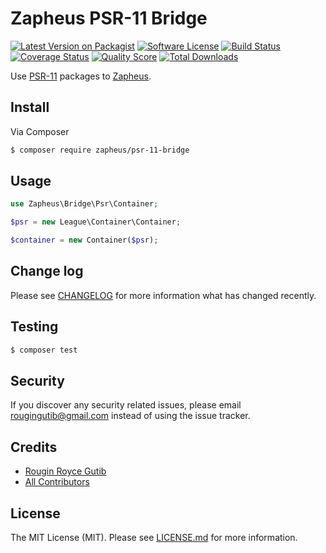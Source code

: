 # Zapheus PSR-11 Bridge

[![Latest Version on Packagist][ico-version]][link-packagist]
[![Software License][ico-license]](LICENSE.md)
[![Build Status][ico-travis]][link-travis]
[![Coverage Status][ico-scrutinizer]][link-scrutinizer]
[![Quality Score][ico-code-quality]][link-code-quality]
[![Total Downloads][ico-downloads]][link-downloads]

Use [PSR-11](http://www.php-fig.org/psr/psr-11) packages to [Zapheus](https://github.com/zapheus/zapheus).

## Install

Via Composer

``` bash
$ composer require zapheus/psr-11-bridge
```

## Usage

``` php
use Zapheus\Bridge\Psr\Container;

$psr = new League\Container\Container;

$container = new Container($psr);
```

## Change log

Please see [CHANGELOG](CHANGELOG.md) for more information what has changed recently.

## Testing

``` bash
$ composer test
```

## Security

If you discover any security related issues, please email rougingutib@gmail.com instead of using the issue tracker.

## Credits

- [Rougin Royce Gutib][link-author]
- [All Contributors][link-contributors]

## License

The MIT License (MIT). Please see [LICENSE.md](LICENSE.md) for more information.

[ico-version]: https://img.shields.io/packagist/v/zapheus/psr-11-bridge.svg?style=flat-square
[ico-license]: https://img.shields.io/badge/license-MIT-brightgreen.svg?style=flat-square
[ico-travis]: https://img.shields.io/travis/zapheus/psr-11-bridge/master.svg?style=flat-square
[ico-scrutinizer]: https://img.shields.io/scrutinizer/coverage/g/zapheus/psr-11-bridge.svg?style=flat-square
[ico-code-quality]: https://img.shields.io/scrutinizer/g/zapheus/psr-11-bridge.svg?style=flat-square
[ico-downloads]: https://img.shields.io/packagist/dt/zapheus/psr-11-bridge.svg?style=flat-square

[link-packagist]: https://packagist.org/packages/zapheus/psr-11-bridge
[link-travis]: https://travis-ci.org/zapheus/psr-11-bridge
[link-scrutinizer]: https://scrutinizer-ci.com/g/zapheus/psr-11-bridge/code-structure
[link-code-quality]: https://scrutinizer-ci.com/g/zapheus/psr-11-bridge
[link-downloads]: https://packagist.org/packages/zapheus/psr-11-bridge
[link-author]: https://github.com/rougin
[link-contributors]: ../../contributors
